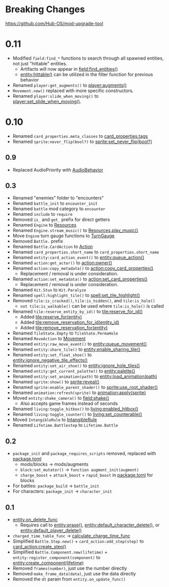 # Breaking Changes

https://github.com/Hub-OS/mod-upgrade-tool

# 0.11

- Modified `field:find_*` functions to search through all spawned entities, not just "hittable" entities.
  - Artifacts will now appear in [field:find_entities()](/client/lua-api/field-api/field#fieldfind_entitiesfunctionentity)
  - [entity:hittable()](/client/lua-api/entity-api/entity#entityhittable) can be utilized in the filter function for previous behavior
- Renamed `player:get_augments()` to [player:augments()](/client/lua-api/entity-api/player#playeraugments)
- `Movement.new()` replaced with more specific constructors.
- Renamed `player:slide_when_moving()` to [player:set_slide_when_moving()](/client/lua-api/entity-api/player#playerset_slide_when_movingbool).

# 0.10

- Renamed `card_properties.meta_classes` to [card_properties.tags](/client/lua-api/attack-api/card-properties#card_propertiestags)
- Renamed `sprite:never_flip(bool?)` to [sprite:set_never_flip(bool?)](/client/lua-api/resource-api/sprite#spriteset_never_flipnever_flip)

## 0.9

- Replaced AudioPriority with [AudioBehavior](/client/lua-api/resource-api/resources#audiobehavior)

## 0.3

- Renamed "enemies" folder to "encounters"
- Renamed `battle_init` to `encounter_init`
- Renamed `battle` mod category to `encounter`
- Renamed `include` to `require`
- Removed `is_` and `get_` prefix for direct getters
- Renamed `Engine` to [Resources](/client/lua-api/resource-api/resources#resourcesplay_music)
- Renamed `Engine.stream_music()` to [Resources.play_music()](/client/lua-api/resource-api/resources)
- Move `Engine` turn gauge functions to [TurnGauge](/client/lua-api/attack-api/turn-gauge)
- Removed `Battle.` prefix
- Renamed `Battle.CardAction` to [Action](/client/lua-api/attack-api/action)
- Renamed `card_properties.short_name` to `card_properties.short_name`
- Renamed `entity:card_action_event()` to [entity:queue_action()](/client/lua-api/entity-api/entity#entityqueue_actionaction)
- Renamed `action:get_actor()` to [action:owner()](/client/lua-api/attack-api/action#actionowner)
- Renamed `action:copy_metadata()` to [action:copy_card_properties()](/client/lua-api/attack-api/action#actioncopy_card_properties)
  - Replacement / removal is under consideration.
- Renamed `action:set_metadata()` to [action:set_card_properties()](/client/lua-api/attack-api/action#actionset_card_propertiesproperties)
  - Replacement / removal is under consideration.
- Renamed `Hit.Stun` to `Hit.Paralyze`
- Renamed `spell:highlight_tile()` to [spell:set_tile_highlight()](/client/lua-api/entity-api/spell/#spellset_tile_highlightmode)
- Removed `tile:is_cracked()`, `tile:is_hidden()`, and `tile:is_hole()`
  - `not tile:is_walkable()` can be used where `tile:is_hole()` is called
- Renamed `tile:reserve_entity_by_id()` to [tile:reserve_for_id()](/client/lua-api/field-api/field#tilereserve_for_identity_id)
  - Added [tile:reserve_for(entity)](/client/lua-api/field-api/field#tilereserve_forentity)
  - Added [tile:remove_reservation_for_id(entity_id)](/client/lua-api/field-api/field#tileremove_reservation_for_identity_id)
  - Added [tile:remove_reservation_for(entity)](/client/lua-api/field-api/field#tileremove_reservation_forentity)
- Renamed `TileState.Empty` to `TileState.PermaHole`
- Renamed `MoveAction` to [Movement](/client/lua-api/entity-api/entity#movement)
- Renamed `entity:raw_move_event()` to [entity:queue_movement()](/client/lua-api/entity-api/entity#entityqueue_movementmovement)
- Renamed `entity:share_tile()` to [entity:enable_sharing_tile()](/client/lua-api/entity-api/entity#entityenable_sharing_tileenabled)
- Renamed `entity:set_float_shoe()` to [entity:ignore_negative_tile_effects()](/client/lua-api/entity-api/entity#entityignore_negative_tile_effectsenabled)
- Renamed `entity:set_air_shoe()` to [entity:ignore_hole_tiles()](/client/lua-api/entity-api/entity#entityignore_hole_tilesenabled)
- Renamed `entity:get_current_palette()` to [entity:palette()](/client/lua-api/entity-api/entity#entitypalette)
- Renamed `entity:set_animation(path)` to [entity:load_animation(path)](/client/lua-api/entity-api/entity#entityload_animationpath)
- Renamed `sprite:show()` to [sprite:reveal()](/client/lua-api/resource-api/sprite#spritereveal)
- Renamed `sprite:enable_parent_shader()` to [sprite:use_root_shader()](/client/lua-api/resource-api/sprite#spriteuse_root_shaderenable)
- Renamed `animation:refresh(sprite)` to [animation:apply(sprite)](/client/lua-api/resource-api/animation#animationapplysprite)
- Moved `entity:shake_camera()` to [field:shake()](/client/lua-api/field-api/field#fieldshakestrength-duration)
  - Also accepts game frames instead of seconds
- Renamed `living:toggle_hitbox()` to [living:enabled_hitbox()](/client/lua-api/entity-api/living#livingenable_hitboxenabled)
- Renamed `living:toggle_counter()` to [living:set_counterable()](/client/lua-api/entity-api/living#livingset_counterableenabled)
- Moved `IntangibleRule` to [IntangibleRule](/client/lua-api/defense-api/intangible-rule)
- Renamed `Lifetime.Battlestep` to `Lifetime.Battle`

## 0.2

- `package_init` and `package_requires_scripts` removed, replaced with [package.toml](/client/packages)
  - mods/blocks -> mods/augments
  - `block:set_mutator()` -> `function augment_init(augment)`
  - `charge_boost` + `attack_boost` + `rapid_boost` in [package.toml](/client/packages) for blocks
- For battles: `package_build` -> `battle_init`
- For characters: `package_init` -> `character_init`

## 0.1

- [entity.on_delete_func](/client/lua-api/entity-api/entity#entityon_delete_func--functionself)
  - Requires call to [entity:erase()](/client/lua-api/entity-api/entity#entityerase), [entity:default_character_delete()](/client/lua-api/entity-api/entity#entitydefault_character_delete), or [entity:default_player_delete()](/client/lua-api/entity-api/entity#entitydefault_player_delete)
- `charged_time_table_func` -> [calculate_charge_time_func](/client/lua-api/entity-api/player#playercalculate_charge_time_func--functionself)
- Simplified `Battle.Step.new()` + `card_action:add_step(step)` to [card_action:create_step()](/client/lua-api/attack-api/action#actioncreate_step)
- Simplified `Battle.Component.new(lifetime)` + `entity:register_component(component)` to [entity:create_component(lifetime)](/client/lua-api/entity-api/entity#entitycreate_componentlifetime)
- Removed `frames(number)`, just use the number directly
- Removed `make_frame_data(data)`, just use the data directly
- Removed the `dt` param from `entity.on_update_func()`

